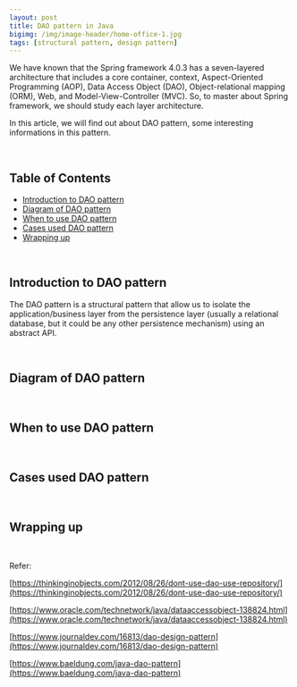 ```yaml
---
layout: post
title: DAO pattern in Java
bigimg: /img/image-header/home-office-1.jpg
tags: [structural pattern, design pattern]
---
```


We have known that the Spring framework 4.0.3 has a seven-layered architecture that includes a core container, context, Aspect-Oriented Programming (AOP), Data Access Object (DAO), Object-relational mapping (ORM), Web, and Model-View-Controller (MVC). So, to master about Spring framework, we should study each layer architecture. 

In this article, we will find out about DAO pattern, some interesting informations in this pattern. 

<br>

## Table of Contents
- [Introduction to DAO pattern](#introduction-to-dao-pattern)
- [Diagram of DAO pattern](#diagram-of-dao-pattern)
- [When to use DAO pattern](#when-to-use-dao-pattern)
- [Cases used DAO pattern](#cases-used-dao-pattern)
- [Wrapping up](#wrapping-up)

<br>

## Introduction to DAO pattern
The DAO pattern is a structural pattern that allow us to isolate the application/business layer from the persistence layer (usually a relational database, but it could be any other persistence mechanism) using an abstract API.






<br>

## Diagram of DAO pattern




<br>

## When to use DAO pattern




<br>

## Cases used DAO pattern




<br>

## Wrapping up




<br>

Refer:

[https://thinkinginobjects.com/2012/08/26/dont-use-dao-use-repository/](https://thinkinginobjects.com/2012/08/26/dont-use-dao-use-repository/)

[https://www.oracle.com/technetwork/java/dataaccessobject-138824.html](https://www.oracle.com/technetwork/java/dataaccessobject-138824.html)

[https://www.journaldev.com/16813/dao-design-pattern](https://www.journaldev.com/16813/dao-design-pattern)

[https://www.baeldung.com/java-dao-pattern](https://www.baeldung.com/java-dao-pattern)